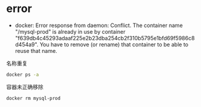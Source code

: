 <!--
 * @Author: jinqli
 * @Date: 2023-11-10 12:11:21
 * @LastEditors: jinqli
 * @LastEditTime: 2023-11-10 12:12:19
 * @FilePath: /docker使用/error.md
 * @Description: 
 * 
-->
# error
- docker: Error response from daemon: Conflict. The container name "/mysql-prod" is already in use by container "f639db4c45293adaaf225e2b23dba254cb2f310b5795e1bfd69f5986c8d454a9". You have to remove (or rename) that container to be able to reuse that name.
  
名称重复
```sh
docker ps -a
```
容器未正确移除
```sh
docker rm mysql-prod
```